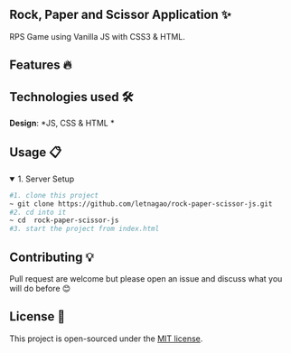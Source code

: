 ## Rock, Paper and Scissor Application ✨
RPS Game using Vanilla JS with CSS3 & HTML.

## Features 🔥

## Technologies used 🛠️
**Design**: *JS, CSS & HTML *<br />

## Usage 📋
<details open>
<summary>1. Server Setup</summary>

```bash
#1. clone this project
~ git clone https://github.com/letnagao/rock-paper-scissor-js.git
#2. cd into it
~ cd  rock-paper-scissor-js
#3. start the project from index.html
```
</details>

## Contributing 💡
Pull request are welcome but please open an issue and discuss what you will do before 😊

## License 📄
This project is open-sourced under the [MIT license](https://opensource.org/licenses/MIT).